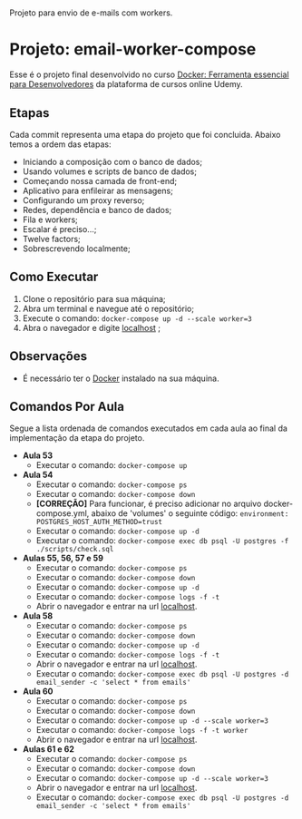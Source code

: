 # 
Projeto para envio de e-mails com workers.
# Projeto: email-worker-compose

Esse é o projeto final desenvolvido no curso [Docker: Ferramenta essencial para Desenvolvedores](https://www.udemy.com/course/curso-docker/) da plataforma de cursos online Udemy.

## Etapas

Cada commit representa uma etapa do projeto que foi concluida. Abaixo temos a ordem das etapas:

- Iniciando a composição com o banco de dados;
- Usando volumes e scripts de banco de dados;
- Começando nossa camada de front-end;
- Aplicativo para enfileirar as mensagens;
- Configurando um proxy reverso;
- Redes, dependência e banco de dados;
- Fila e workers;
- Escalar é preciso...;
- Twelve factors;
- Sobrescrevendo localmente;

## Como Executar

1. Clone o repositório para sua máquina;
2. Abra um terminal e navegue até o repositório;
3. Execute o comando: ```docker-compose up -d --scale worker=3```
4. Abra o navegador e digite [localhost](http://localhost) ;

## Observações

- É necessário ter o [Docker](https://www.docker.com/) instalado na sua máquina.

## Comandos Por Aula

Segue a lista ordenada de comandos executados em cada aula ao final da implementação da etapa do projeto.

- **Aula 53**
	- Executar o comando: ```docker-compose up```
- **Aula 54**
	- Executar o comando: ```docker-compose ps```
	- Executar o comando: ```docker-compose down```
	- **[CORREÇÃO]** Para funcionar, é preciso adicionar no arquivo docker-compose.yml, abaixo de 'volumes' o seguinte código: ```environment: POSTGRES_HOST_AUTH_METHOD=trust```
	- Executar o comando: ```docker-compose up -d```
	- Executar o comando: ```docker-compose exec db psql -U postgres -f ./scripts/check.sql```
- **Aulas 55, 56, 57 e 59**
	- Executar o comando: ```docker-compose ps```
	- Executar o comando: ```docker-compose down```
	- Executar o comando: ```docker-compose up -d```
	- Executar o comando: ```docker-compose logs -f -t```
	- Abrir o navegador e entrar na url [localhost](http://localhost).
- **Aula 58**
	- Executar o comando: ```docker-compose ps```
	- Executar o comando: ```docker-compose down```
	- Executar o comando: ```docker-compose up -d```
	- Executar o comando: ```docker-compose logs -f -t```
	- Abrir o navegador e entrar na url [localhost](http://localhost).
	- Executar o comando: ```docker-compose exec db psql -U postgres -d email_sender -c 'select * from emails'```
- **Aula 60**
	- Executar o comando: ```docker-compose ps```
	- Executar o comando: ```docker-compose down```
	- Executar o comando: ```docker-compose up -d --scale worker=3```
	- Executar o comando: ```docker-compose logs -f -t worker```
	- Abrir o navegador e entrar na url [localhost](http://localhost).
- **Aulas 61 e 62**
	- Executar o comando: ```docker-compose ps```
	- Executar o comando: ```docker-compose down```
	- Executar o comando: ```docker-compose up -d --scale worker=3```
	- Abrir o navegador e entrar na url [localhost](http://localhost).
	- Executar o comando: ```docker-compose exec db psql -U postgres -d email_sender -c 'select * from emails'```
